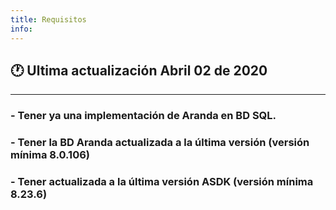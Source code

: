 ```yaml
---
title: Requisitos
info:
---
```

## 🕐 Ultima actualización Abril 02 de 2020
<hr>





###   - Tener ya una implementación de Aranda en BD **SQL**. 

###   - Tener la BD Aranda actualizada a la última versión (versión mínima 8.0.106) 

###  - Tener actualizada a la última versión ASDK (versión mínima 8.23.6) 
